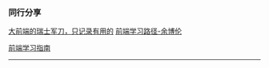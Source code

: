 
### 同行分享


[大前端的瑞士军刀，只记录有用的](https://github.com/nieweidong/fetool)
[前端学习路径-余博伦](https://zhuanlan.zhihu.com/p/21935921)

[前端学习指南](https://github.com/alcat2008/front-end-study-guide)

----






